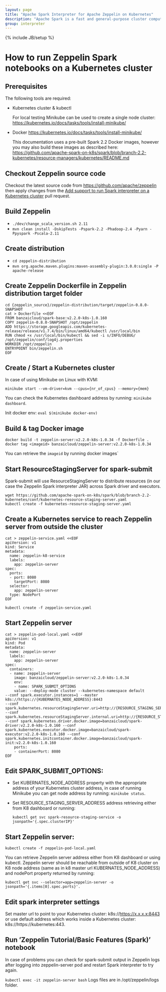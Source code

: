 ```yaml
---
layout: page
title: "Apache Spark Interpreter for Apache Zeppelin on Kubernetes"
description: "Apache Spark is a fast and general-purpose cluster computing system. It provides high-level APIs in Java, Scala, Python and R, and an optimized engine that supports general execution engine. This interpreter runs on the https://github.com/apache-spark-on-k8s/spark version of Spark"
group: interpreter
---
```

<!--
Licensed under the Apache License, Version 2.0 (the "License");
you may not use this file except in compliance with the License.
You may obtain a copy of the License at

http://www.apache.org/licenses/LICENSE-2.0

Unless required by applicable law or agreed to in writing, software
distributed under the License is distributed on an "AS IS" BASIS,
WITHOUT WARRANTIES OR CONDITIONS OF ANY KIND, either express or implied.
See the License for the specific language governing permissions and
limitations under the License.
-->
{% include JB/setup %}

# How to run Zeppelin Spark notebooks on a Kubernetes cluster

<div id="toc"></div> 

## Prerequisites

The following tools are required:

 - Kubernetes cluster & kubectl 

    For local testing Minikube can be used to create a single node cluster: https://kubernetes.io/docs/tasks/tools/install-minikube/ 

 - Docker https://kubernetes.io/docs/tasks/tools/install-minikube/ 

    This documentation uses a pre-built Spark 2.2 Docker images, however you may also build these images as described here: https://github.com/apache-spark-on-k8s/spark/blob/branch-2.2-kubernetes/resource-managers/kubernetes/README.md 

## Checkout Zeppelin source code

Checkout the latest source code from https://github.com/apache/zeppelin then apply changes from the [Add support to run Spark interpreter on a Kubernetes cluster](https://github.com/apache/zeppelin/pull/2637) pull request.

## Build Zeppelin
- `./dev/change_scala_version.sh 2.11`
- `mvn clean install -DskipTests -Pspark-2.2 -Phadoop-2.4 -Pyarn -Ppyspark -Pscala-2.11` 


## Create distribution
- `cd zeppelin-distribution`
- `mvn org.apache.maven.plugins:maven-assembly-plugin:3.0.0:single -P apache-release`

## Create Zeppelin Dockerfile in Zeppelin distribution target folder
```
cd {zeppelin_source}/zeppelin-distribution/target/zeppelin-0.8.0-SNAPSHOT
cat > Dockerfile <<EOF
FROM banzaicloud/spark-base:v2.2.0-k8s-1.0.160
COPY zeppelin-0.8.0-SNAPSHOT /opt/zeppelin
ADD https://storage.googleapis.com/kubernetes-release/release/v1.7.4/bin/linux/amd64/kubectl /usr/local/bin
RUN chmod +x /usr/local/bin/kubectl && sed -i s/INFO/DEBUG/ /opt/zeppelin/conf/log4j.properties
WORKDIR /opt/zeppelin
ENTRYPOINT bin/zeppelin.sh
EOF
``` 

## Create / Start a Kubernetes cluster
In case of using Minikube on Linux with KVM:
 
`minikube start --vm-driver=kvm --cpus={nr_of_cpus} --memory={mem}`

You can check the Kubernetes dashboard address by running: `minikube dashboard`.

Init docker env: `eval $(minikube docker-env)`

## Build & tag Docker image

```
docker build -t zeppelin-server:v2.2.0-k8s-1.0.34 -f Dockerfile .
docker tag <imageid> banzaicloud/zeppelin-server:v2.2.0-k8s-1.0.34
```

You can retrieve the `imageid` by running docker images` 

## Start ResourceStagingServer for spark-submit

Spark-submit will use ResourceStagingServer to distribute resources (in our case the Zeppelin Spark interpreter JAR) across Spark driver and executors.

```
wget https://github.com/apache-spark-on-k8s/spark/blob/branch-2.2-kubernetes/conf/kubernetes-resource-staging-server.yaml  
kubectl create -f kubernetes-resource-staging-server.yaml
``` 

## Create a Kubernetes service to reach Zeppelin server from outside the cluster

``` 
cat > zeppelin-service.yaml <<EOF
apiVersion: v1
kind: Service
metadata:
  name: zeppelin-k8-service
  labels:
	app: zeppelin-server
spec:
  ports:
  - port: 8080
	targetPort: 8080
  selector:
	app: zeppelin-server
  type: NodePort
EOF

kubectl create -f zeppelin-service.yaml

``` 

## Start Zeppelin server

``` 
cat > zeppelin-pod-local.yaml <<EOF
apiVersion: v1
kind: Pod
metadata:
  name: zeppelin-server
  labels:
	app: zeppelin-server
spec:
  containers:
  - name: zeppelin-server
	image: banzaicloud/zeppelin-server:v2.2.0-k8s-1.0.34
	env:
	- name: SPARK_SUBMIT_OPTIONS
  	value: --deploy-mode cluster --kubernetes-namespace default 
--conf spark.executor.instances=1 --master k8s://https://{KUBERNATES_NODE_ADDRESS}:8443 
--conf spark.kubernetes.resourceStagingServer.uri=http://{RESOURCE_STAGING_SERVER_ADDRESS}:10000 
--conf spark.kubernetes.resourceStagingServer.internal.uri=http://{RESOURCE_STAGING_SERVER_ADDRESS}:10000
--conf spark.kubernetes.driver.docker.image=banzaicloud/spark-driver:v2.2.0-k8s-1.0.160 --conf spark.kubernetes.executor.docker.image=banzaicloud/spark-executor:v2.2.0-k8s-1.0.160 --conf spark.kubernetes.initcontainer.docker.image=banzaicloud/spark-init:v2.2.0-k8s-1.0.160
	ports:
   	- containerPort: 8080
EOF
``` 

## Edit SPARK_SUBMIT_OPTIONS: 

- Set KUBERNATES_NODE_ADDRESS property with the appropriate address of your Kubernetes cluster address, in case of running Minikube you can get node address by running: `minikube status`. 
- Set RESOURCE_STAGING_SERVER_ADDRESS address retrieving either from K8 dashboard or running: 

  `kubectl get svc spark-resource-staging-service -o jsonpath='{.spec.clusterIP}'`

## Start Zeppelin server:
 
`kubectl create -f zeppelin-pod-local.yaml` 

You can retrieve Zeppelin server address either from K8 dashboard or using kubectl.
Zeppelin server should be reachable from outside of K8 cluster on K8 node address (same as in k8 master url KUBERNATES_NODE_ADDRESS) and nodePort property returned by running: 

`kubectl get svc --selector=app=zeppelin-server -o jsonpath='{.items[0].spec.ports}'.` 

## Edit spark interpreter settings
Set master url to point to your Kubernetes cluster: k8s://https://x.x.x.x:8443 or use default address which works inside a Kubernetes cluster:
k8s://https://kubernetes:443.

## Run ’Zeppelin Tutorial/Basic Features (Spark)’ notebook
In case of problems you can check for spark-submit output in Zeppelin logs after logging into zeppelin-server pod and restart Spark interpreter to try again.

`kubectl exec -it zeppelin-server bash`
Logs files are in  /opt/zeppelin/logs folder.
